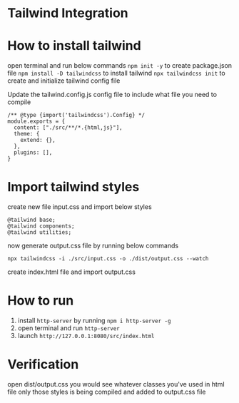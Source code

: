 # Tailwind Integration

# How to install tailwind

open terminal and run below commands
`npm init -y` to create package.json file
`npm install -D tailwindcss` to install tailwind
`npx tailwindcss init` to create and initialize tailwind config file

Update the tailwind.config.js config file to include what file you need to compile

```
/** @type {import('tailwindcss').Config} */
module.exports = {
  content: ["./src/**/*.{html,js}"],
  theme: {
    extend: {},
  },
  plugins: [],
}
```

# Import tailwind styles

create new file input.css and import below styles

```
@tailwind base;
@tailwind components;
@tailwind utilities;
```

now generate output.css file by running below commands

`npx tailwindcss -i ./src/input.css -o ./dist/output.css --watch`

create index.html file and import output.css

# How to run

1. install `http-server` by running `npm i http-server -g`
2. open terminal and run `http-server`
3. launch `http://127.0.0.1:8080/src/index.html`

# Verification

open dist/output.css you would see whatever classes you've used in html file only those styles is being compiled and added to output.css file
